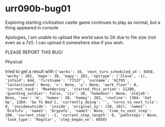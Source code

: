 # urr090b-bug01
Exploring starting civilization castle
game continues to play as normal, but a thing appeared in console

Apologies, I am unable to upload the world save to Git due to file size (not even as a 7z!). I can upload it somewhere else if you wish.

PLEASE REPORT THIS BUG!

Physical

tried to get a result with ```{'workx': 38, 'next_turn_scheduled_at': 6850, 'worky': 202, 'mapx': 38, 'mapy': 202, 'npctype': ('Slave', -1), 'infoid': 844, 'firstname': '77537', 'surname': '92795', 'lastactioned': None, 'x': None, 'y': None, 'work_floor': 0, 'current_task': 'Meandering', 'started_this_action': 11280, 'guarding_soldier': False, 'civ': 20, 'homedoor': None, 'oldjob': None, 'sex': 'm', 'homex': 38, 'homey': 202, 'routine': {384: 'Get Up', 1384: 'Go To Bed'}, 'currently_doing': '', 'turns_to_next_tile': 0, 'insideoutside': 'inside', 'original_xy': (38, 202), 'name1': 'Drafufu', 'name2': 'Drypufu', 'name3': None, 'time_to_next_step': 200, 'current_step': -1, 'current_step_length': 0, 'pathsteps': None, 'task_type': 'Regular', 'step_began_on': 6650}```
